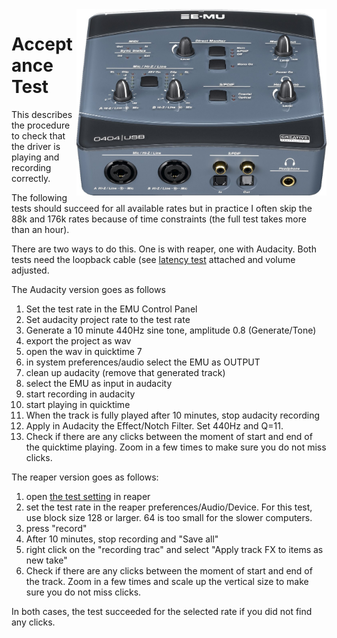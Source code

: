 <img align="right" width="400" src="E-MU_0404_USB.jpg"/>



Acceptance Test
===================

This describes the procedure to check that the driver is playing and recording correctly.

The following tests should succeed for all available rates but in practice I often skip the 88k and 176k rates because of time constraints (the full test takes more than an hour).

There are two ways to do this. One is with reaper, one with Audacity. Both tests need the loopback cable (see <a href="Latency.md">latency test</a> attached and volume adjusted.

The Audacity version goes as follows
1. Set the test rate in the EMU Control Panel
2. Set audacity project rate to the test rate
3. Generate a 10 minute 440Hz sine tone, amplitude 0.8 (Generate/Tone)
4. export the project as wav
5. open the wav in quicktime 7
6. in system preferences/audio select the EMU as OUTPUT
7. clean up audacity (remove that generated track)
8. select the EMU as input in audacity
9. start recording in audacity
10. start playing in quicktime
11. When the track is fully played after 10 minutes, stop audacity recording
12. Apply in Audacity the Effect/Notch Filter. Set 440Hz and Q=11. 
13. Check if there are any clicks between the moment of start and end of the quicktime playing. Zoom in a few times to make sure you do not miss clicks.


The reaper version goes as follows:
1. open <a href="sinetest.RPP">the test setting</a> in reaper
2. set the test rate in the reaper preferences/Audio/Device. For this test, use block size 128 or larger. 64 is too small for the slower computers.
3. press "record"
4. After 10 minutes, stop recording and "Save all"
5. right click on the "recording trac" and select "Apply track FX to items as new take"
6. Check if there are any clicks between the moment of start and end of the track. Zoom in a few times and scale up the vertical size to make sure you do not miss clicks.

In both cases, the test succeeded for the selected rate if you did not find any clicks.

